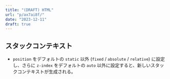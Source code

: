 ```yaml
---
title: "(DRAFT) HTML"
url: "p/ax7ai8f/"
date: "2023-12-11"
draft: true
---
```


スタックコンテキスト
----

- `position` をデフォルトの `static` 以外 (`fixed` / `absolute` / `relative`) に設定し、さらに `z-index` をデフォルトの `auto` 以外に設定すると、新しいスタックコンテキストが生成される。

